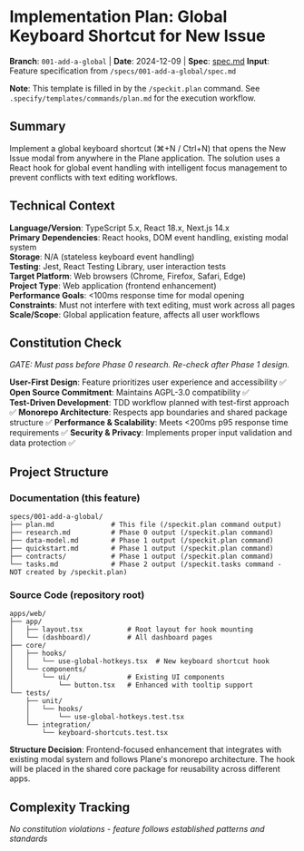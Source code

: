 # Implementation Plan: Global Keyboard Shortcut for New Issue

**Branch**: `001-add-a-global` | **Date**: 2024-12-09 | **Spec**: [spec.md](./spec.md)
**Input**: Feature specification from `/specs/001-add-a-global/spec.md`

**Note**: This template is filled in by the `/speckit.plan` command. See `.specify/templates/commands/plan.md` for the execution workflow.

## Summary

Implement a global keyboard shortcut (⌘+N / Ctrl+N) that opens the New Issue modal from anywhere in the Plane application. The solution uses a React hook for global event handling with intelligent focus management to prevent conflicts with text editing workflows.

## Technical Context

**Language/Version**: TypeScript 5.x, React 18.x, Next.js 14.x  
**Primary Dependencies**: React hooks, DOM event handling, existing modal system  
**Storage**: N/A (stateless keyboard event handling)  
**Testing**: Jest, React Testing Library, user interaction tests  
**Target Platform**: Web browsers (Chrome, Firefox, Safari, Edge)  
**Project Type**: Web application (frontend enhancement)  
**Performance Goals**: <100ms response time for modal opening  
**Constraints**: Must not interfere with text editing, must work across all pages  
**Scale/Scope**: Global application feature, affects all user workflows  

## Constitution Check

*GATE: Must pass before Phase 0 research. Re-check after Phase 1 design.*

**User-First Design**: Feature prioritizes user experience and accessibility ✅
**Open Source Commitment**: Maintains AGPL-3.0 compatibility ✅  
**Test-Driven Development**: TDD workflow planned with test-first approach ✅
**Monorepo Architecture**: Respects app boundaries and shared package structure ✅
**Performance & Scalability**: Meets <200ms p95 response time requirements ✅
**Security & Privacy**: Implements proper input validation and data protection ✅

## Project Structure

### Documentation (this feature)

```
specs/001-add-a-global/
├── plan.md              # This file (/speckit.plan command output)
├── research.md          # Phase 0 output (/speckit.plan command)
├── data-model.md        # Phase 1 output (/speckit.plan command)
├── quickstart.md        # Phase 1 output (/speckit.plan command)
├── contracts/           # Phase 1 output (/speckit.plan command)
└── tasks.md             # Phase 2 output (/speckit.tasks command - NOT created by /speckit.plan)
```

### Source Code (repository root)

```
apps/web/
├── app/
│   ├── layout.tsx           # Root layout for hook mounting
│   └── (dashboard)/         # All dashboard pages
├── core/
│   ├── hooks/
│   │   └── use-global-hotkeys.tsx  # New keyboard shortcut hook
│   └── components/
│       └── ui/              # Existing UI components
│           └── button.tsx   # Enhanced with tooltip support
└── tests/
    ├── unit/
    │   └── hooks/
    │       └── use-global-hotkeys.test.tsx
    └── integration/
        └── keyboard-shortcuts.test.tsx
```

**Structure Decision**: Frontend-focused enhancement that integrates with existing modal system and follows Plane's monorepo architecture. The hook will be placed in the shared core package for reusability across different apps.

## Complexity Tracking

*No constitution violations - feature follows established patterns and standards*
